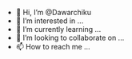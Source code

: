 - 👋 Hi, I’m @Dawarchiku
- 👀 I’m interested in ...
- 🌱 I’m currently learning ...
- 💞️ I’m looking to collaborate on ...
- 📫 How to reach me ...

<!---
Dawarchiku/Dawarchiku is a ✨ special ✨ repository because its `README.md` (this file) appears on your GitHub profile.
You can click the Preview link to take a look at your changes.
--->
